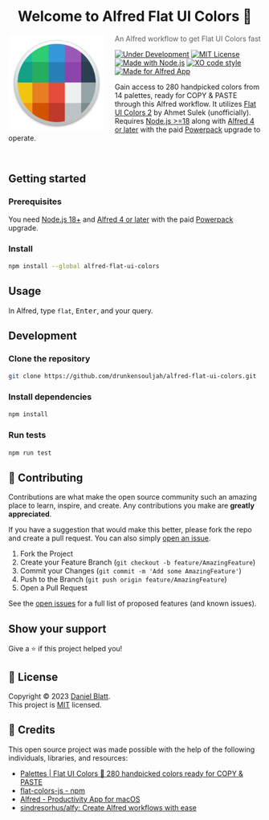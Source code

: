<h1 align="center">Welcome to Alfred Flat UI Colors 👋</h1>

<img src="icon.png" align="left" width="192px" height="192px"/>
<img align="left" width="0" height="192px" hspace="10"/>

> An Alfred workflow to get Flat UI Colors fast

[![Under Development](https://img.shields.io/badge/under-development-orange.svg)](https://github.com/drunkensouljah/alfred-flat-ui-colors) [![MIT License](https://img.shields.io/badge/LICENSE-MIT-red.svg)](https://github.com/drunkensouljah/alfred-flat-ui-colors/blob/main/LICENSE "Show License") [![Made with Node.js](https://img.shields.io/badge/Node.js->=18-blue?logo=node.js&logoColor=white)](https://nodejs.org "Go to Node.js homepage") [![XO code style](https://shields.io/badge/code_style-5ed9c7?logo=xo&labelColor=gray)](https://github.com/xojs/xo) [![Made for Alfred App](https://img.shields.io/badge/Alfred_%3E=4-workflow-494949?labelColor=5c1f87)](https://www.alfredapp.com/ "Go to Alfred homepage")

Gain access to 280 handpicked colors from 14 palettes, ready for COPY & PASTE through this Alfred workflow. It utilizes [Flat UI Colors 2](https://flatuicolors.com/) by Ahmet Sulek (unofficially). Requires [Node.js >=18](https://nodejs.org) along with [Alfred 4 or later](https://www.alfredapp.com) with the paid [Powerpack](https://www.alfredapp.com/powerpack/) upgrade to operate.

<br>

## Getting started

### Prerequisites

You need [Node.js 18+](https://nodejs.org) and [Alfred 4 or later](https://www.alfredapp.com) with the paid [Powerpack](https://www.alfredapp.com/powerpack/) upgrade.

### Install

```sh
npm install --global alfred-flat-ui-colors
```

## Usage

In Alfred, type `flat`, <kbd>Enter</kbd>, and your query.

## Development

### Clone the repository

```sh
git clone https://github.com/drunkensouljah/alfred-flat-ui-colors.git
```

### Install dependencies

```sh
npm install
```

### Run tests

```sh
npm run test
```

## 🤝 Contributing

Contributions are what make the open source community such an amazing place to learn, inspire, and create. Any contributions you make are **greatly appreciated**.

If you have a suggestion that would make this better, please fork the repo and create a pull request. You can also simply [open an issue](https://github.com/drunkensouljah/alfred-flat-ui-colors/issues).

1. Fork the Project
2. Create your Feature Branch (`git checkout -b feature/AmazingFeature`)
3. Commit your Changes (`git commit -m 'Add some AmazingFeature'`)
4. Push to the Branch (`git push origin feature/AmazingFeature`)
5. Open a Pull Request

See the [open issues](https://github.com/drunkensouljah/alfred-flat-ui-colors/issues) for a full list of proposed features (and known issues).

## Show your support

Give a ⭐️ if this project helped you!

## 📝 License

Copyright © 2023 [Daniel Blatt](https://github.com/drunkensouljah).<br />
This project is [MIT](https://github.com/drunkensouljah/alfred-flat-ui-colors/blob/main/LICENSE) licensed.

## 👏 Credits

This open source project was made possible with the help of the following individuals, libraries, and resources:

* [Palettes | Flat UI Colors 🎨 280 handpicked colors ready for COPY & PASTE](https://flatuicolors.com/)
* [flat-colors-js - npm](https://www.npmjs.com/package/flat-colors-js)
* [Alfred - Productivity App for macOS](https://www.alfredapp.com/)
* [sindresorhus/alfy: Create Alfred workflows with ease](https://github.com/sindresorhus/alfy)
